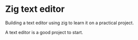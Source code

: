 # Zig text editor

Building a text editor using zig to learn it on a practical project.

A text editor is a good project to start.
